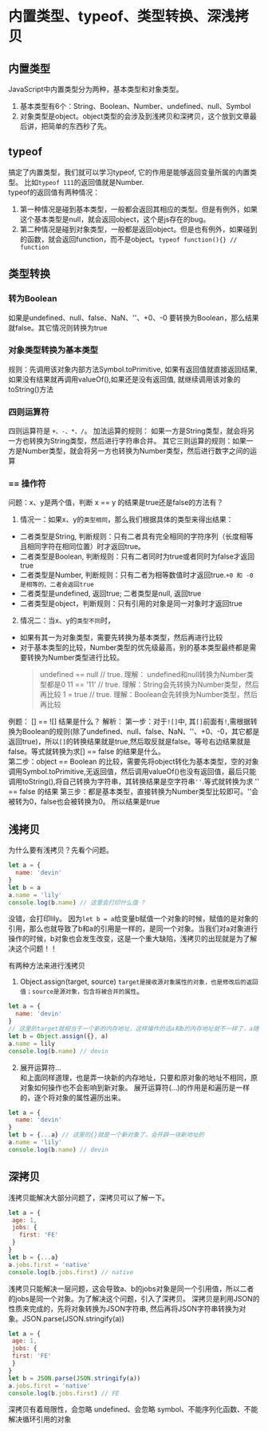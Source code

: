 # 内置类型、typeof、类型转换、深浅拷贝
## 内置类型
JavaScript中内置类型分为两种，基本类型和对象类型。
1. 基本类型有6个：String、Boolean、Number、undefined、null、Symbol
2. 对象类型是object。object类型的会涉及到浅拷贝和深拷贝，这个放到文章最后讲，把简单的东西秒了先。
         
## typeof
搞定了内置类型，我们就可以学习typeof, 它的作用是能够返回变量所属的内置类型。
比如`typeof 111`的返回值就是Number.         
typeof的返回值有两种情况：
1. 第一种情况是碰到基本类型，一般都会返回其相应的类型。但是有例外，如果这个基本类型是null，就会返回object，这个是js存在的bug。
2. 第二种情况是碰到对象类型，一般都是返回object。但是也有例外，如果碰到的函数，就会返回function，而不是object。`typeof function(){} // function`         
         
## 类型转换
### 转为Boolean
如果是undefined、null、false、NaN、''、+0、-0 要转换为Boolean，那么结果就false。其它情况则转换为true
         
### 对象类型转换为基本类型
规则：先调用该对象内部方法Symbol.toPrimitive, 如果有返回值就直接返回结果, 如果没有结果就再调用valueOf(),如果还是没有返回值, 就继续调用该对象的toString()方法
         
### 四则运算符          
四则运算符是 `+、-、*、/`。
加法运算的规则： 如果一方是String类型，就会将另一方也转换为String类型，然后进行字符串合并。
其它三则运算的规则：如果一方是Number类型，就会将另一方也转换为Number类型，然后进行数字之间的运算
         
### == 操作符
问题：x、y是两个值，判断 x == y 的结果是true还是false的方法有？         
1. 情况一：如果x、y的`类型相同`，那么我们根据具体的类型来得出结果：
  - 二者类型是String, 判断规则：只有二者具有完全相同的字符序列（长度相等且相同字符在相同位置）时才返回true。
  - 二者类型是Boolean, 判断规则：只有二者同时为true或者同时为false才返回true
  - 二者类型是Number, 判断规则：只有二者为相等数值时才返回true.`+0 和 -0 是相等的，二者会返回true`         
  - 二者类型是undefined, 返回true; 二者类型是null, 返回true
  - 二者类型是object，判断规则：只有引用的对象是同一对象时才返回true
2. 情况二：当x、y的`类型不同`时，
  - 如果有其一为对象类型，需要先转换为基本类型，然后再进行比较
  - 对于基本类型的比较，Number类型的优先级最高，别的基本类型最终都是需要转换为Number类型进行比较。
    > undefined == null // true. 理解： undefined和null转换为Number类型都是0
    > 11 == '11' // true. 理解：String会先转换为Number类型，然后再比较
    > 1 = true // true. 理解：Boolean会先转换为Number类型，然后再比较
         
例题： [] == ![] 结果是什么？
解析：
第一步：对于`![]`中, 其`[]`前面有`!`,需根据转换为Boolean的规则(除了undefined、null、false、NaN、''、+0、-0，其它都是返回true)，所以`[]`的转换结果就是true,然后取反就是false。等号右边结果就是false。等式就转换为求[] == false 的结果是什么。          
第二步：object == Boolean 的比较，需要先将object转化为基本类型，空的对象调用Symbol.toPrimitive,无返回值，然后调用valueOf()也没有返回值，最后只能调用toString(),将自己转换为字符串，其转换结果是空字符串`''`.等式就转换为求 '' == false 的结果
第三步：都是基本类型，直接转换为Number类型比较即可。''会被转为0，false也会被转换为0。
所以结果是true
         
## 浅拷贝
为什么要有浅拷贝？先看个问题。
```js
let a = {         
  name: 'devin'         
}         
let b = a
a.name = 'lily'         
console.log(b.name) // 这里会打印什么值 ?         
```         
没错，会打印lily。
因为`let b = a`给变量b赋值一个对象的时候，赋值的是对象的引用，那么也就导致了b和a的引用是一样的，是同一个对象。当我们对a对象进行操作的时候，b对象也会发生改变，这是一个重大缺陷，浅拷贝的出现就是为了解决这个问题！！
         
有两种方法来进行浅拷贝
1. Object.assign(target, source) `target是接收源对象属性的对象，也是修改后的返回值；source是源对象，包含将被合并的属性`。
```js
let a = {         
  name: 'devin'         
}         
// 这里的target就相当于一个新的内存地址，这样操作的话a和b的内存地址就不一样了，a随便操作，b也不会受到影响
let b = Object.assign({}, a)         
a.name = lily
console.log(b.name) // devin
```         
2. 展开运算符...         
和上面同样道理，也是弄一块新的内存地址，只要和原对象的地址不相同，原对象如何操作也不会影响到新对象。
展开运算符(...)的作用是和遍历是一样的，逐个将对象的属性遍历出来。
```js
let a = {         
  name: 'devin'         
}         
let b = {...a} // 这里的{}就是一个新对象了，会开辟一块新地址的
a.name = 'lily'         
console.log(b.name) // devin
```         
## 深拷贝
浅拷贝能解决大部分问题了，深拷贝可以了解一下。
```js
let a = {         
 age: 1,         
 jobs: {         
   first: 'FE'         
 }         
}         
let b = {...a}          
a.jobs.first = 'native'         
console.log(b.jobs.first) // native
```         
浅拷贝只能解决一层问题，这会导致a、b的jobs对象是同一个引用值，所以二者的jobs是同一个对象。为了解决这个问题，引入了深拷贝。
深拷贝是利用JSON的性质来完成的，先将对象转换为JSON字符串, 然后再将JSON字符串转换为对象。JSON.parse(JSON.stringify(a))         
```js
let a = {         
 age: 1,         
 jobs: {         
 first: 'FE'         
 }         
}         
let b = JSON.parse(JSON.stringify(a))         
a.jobs.first = 'native'         
console.log(b.jobs.first) // FE
```         
深拷贝有着局限性，会忽略 undefined、会忽略 symbol、不能序列化函数、不能解决循环引⽤的对象